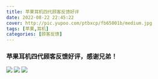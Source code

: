 ```yaml
---
title: 苹果耳机四代顾客反馈好评
date: 2022-08-22 22:45:22
cover: http://pic.yupoo.com/ptbxcp/fb65001b/medium.jpg
tags: [苹果,耳机]
categories: [顾客反馈]
---
```


###  苹果耳机四代顾客反馈好评，感谢兄弟！
![](http://pic.yupoo.com/ptbxcp/2b126f1e/66a98266.jpg)
![](http://pic.yupoo.com/ptbxcp/0bcbcd6e/a341989b.jpg)
![](http://pic.yupoo.com/ptbxcp/fb65001b/e5eeaacd.jpg)
